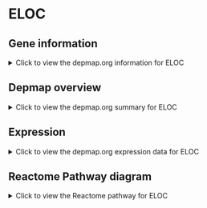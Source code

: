 <h1>ELOC</h1>

<h2>Gene information</h2>
<details>
  <summary>Click to view the depmap.org information for ELOC</summary>
  <p><a href="https://depmap.org/portal/gene/ELOC?tab=about" target="_BLANK">Open page in a new tab...</a></p>
  <iframe src="https://depmap.org/portal/gene/ELOC?tab=about" style="border:none;width:100%;height:800px"></iframe>
</details>

<h2>Depmap overview</h2>
<details>
  <summary>Click to view the depmap.org summary for ELOC</summary>
  <p><a href="https://depmap.org/portal/gene/ELOC?tab=overview" target="_BLANK">Open page in a new tab...</a></p>
  <iframe src="https://depmap.org/portal/gene/ELOC?tab=overview" style="border:none;width:100%;height:800px"></iframe>
</details>

<h2>Expression</h2>
<details>
  <summary>Click to view the depmap.org expression data for ELOC</summary>
  <p><a href="https://depmap.org/portal/gene/ELOC?tab=characterization" target="_BLANK">Open page in a new tab...</a></p>
  <iframe src="https://depmap.org/portal/gene/ELOC?tab=characterization" style="border:none;width:100%;height:800px"></iframe>
</details>



<h2>Reactome Pathway diagram</h2>
<details>
  <summary>Click to view the Reactome pathway for ELOC</summary>
  <p><a href="https://reactome.org/PathwayBrowser/#/R-HSA-983168" target="_BLANK">Open page in a new tab...</a></p>
  <p>Antigen processing: Ubiquitination & Proteasome degradation</p>
<iframe src="https://reactome.org/PathwayBrowser/#/R-HSA-983168" style="border:none;width:100%;height:800px"></iframe>
</details>



